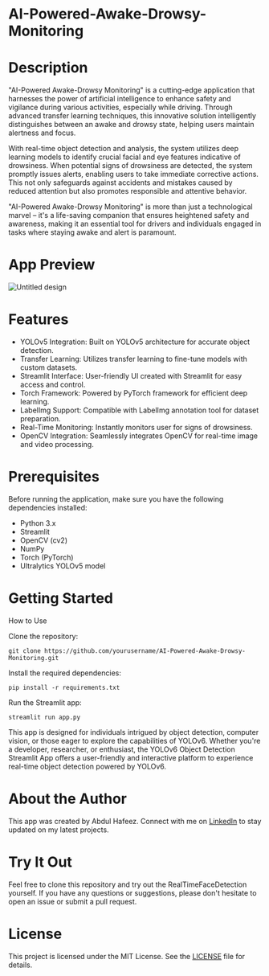 # AI-Powered-Awake-Drowsy-Monitoring

# Description
"AI-Powered Awake-Drowsy Monitoring" is a cutting-edge application that harnesses the power of artificial intelligence to enhance safety and vigilance during various activities, especially while driving. Through advanced transfer learning techniques, this innovative solution intelligently distinguishes between an awake and drowsy state, helping users maintain alertness and focus.

With real-time object detection and analysis, the system utilizes deep learning models to identify crucial facial and eye features indicative of drowsiness. When potential signs of drowsiness are detected, the system promptly issues alerts, enabling users to take immediate corrective actions. This not only safeguards against accidents and mistakes caused by reduced attention but also promotes responsible and attentive behavior.

"AI-Powered Awake-Drowsy Monitoring" is more than just a technological marvel – it's a life-saving companion that ensures heightened safety and awareness, making it an essential tool for drivers and individuals engaged in tasks where staying awake and alert is paramount.

# App Preview
![Untitled design](https://github.com/actuaryhafeez/AI-Powered-Awake-Drowsy-Monitoring/assets/55107467/0031647c-2b86-4285-a484-2d2091b5ffe8)

# Features
- YOLOv5 Integration: Built on YOLOv5 architecture for accurate object detection.
- Transfer Learning: Utilizes transfer learning to fine-tune models with custom datasets.
- Streamlit Interface: User-friendly UI created with Streamlit for easy access and control.
- Torch Framework: Powered by PyTorch framework for efficient deep learning.
- LabelImg Support: Compatible with LabelImg annotation tool for dataset preparation.
- Real-Time Monitoring: Instantly monitors user for signs of drowsiness.
- OpenCV Integration: Seamlessly integrates OpenCV for real-time image and video processing.

# Prerequisites
Before running the application, make sure you have the following dependencies installed:

- Python 3.x
- Streamlit
- OpenCV (cv2)
- NumPy
- Torch (PyTorch)
- Ultralytics YOLOv5 model

# Getting Started
 How to Use
 
Clone the repository:

    git clone https://github.com/yourusername/AI-Powered-Awake-Drowsy-Monitoring.git

Install the required dependencies:

    pip install -r requirements.txt

Run the Streamlit app:

    streamlit run app.py

This app is designed for individuals intrigued by object detection, computer vision, or those eager to explore the capabilities of YOLOv6. Whether you're a developer, researcher, or enthusiast, the YOLOv6 Object Detection Streamlit App offers a user-friendly and interactive platform to experience real-time object detection powered by YOLOv6.

# About the Author

This app was created by Abdul Hafeez. Connect with me on [LinkedIn](https://www.linkedin.com/in/abdul-hafeez-ds/) to stay updated on my latest projects.

# Try It Out
Feel free to clone this repository and try out the RealTimeFaceDetection yourself. If you have any questions or suggestions, please don't hesitate to open an issue or submit a pull request.


        

# License

This project is licensed under the MIT License. See the [LICENSE](LICENSE) file for details.
